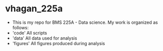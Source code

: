 # vhagan_225a

- This is my repo for BMS 225A - Data science. My work is organized as follows: 
- 'code' All scripts
- 'data' All data used for analysis
- 'figures' All figures produced during analysis